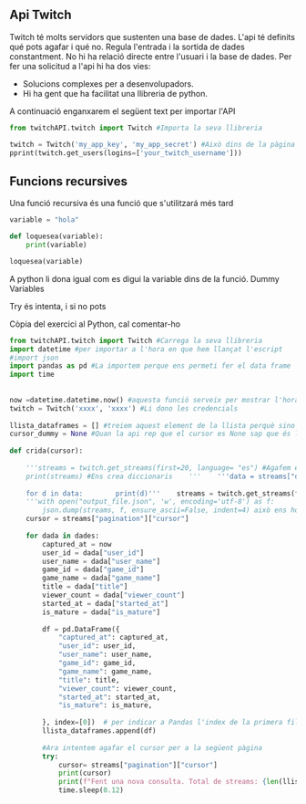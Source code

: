 ## Api Twitch

Twitch té molts servidors que sustenten una base de dades. L'api té definits qué pots agafar i qué no. Regula l'entrada i la sortida de dades constantment. No hi ha relació directe entre l'usuari i la base de dades. Per fer una solicitud  a l'api hi ha dos vies: 
- Solucions complexes per a desenvolupadors. 
- Hi ha gent que ha facilitat una llibreria de python. 

A continuació enganxarem el següent text per importar l'API


``` Python
from twitchAPI.twitch import Twitch #Importa la seva llibreria

twitch = Twitch('my_app_key', 'my_app_secret') #Això dins de la pàgina de desenvolupadors de twitch posar primer la ID i després li donem a nuevo secreto
pprint(twitch.get_users(logins=['your_twitch_username']))
```


## Funcions recursives

Una funció recursiva és una funció que s'utilitzará més tard
```Python
variable = "hola"

def loquesea(variable):
	print(variable)

loquesea(variable)


```

A python li dona igual com es digui la variable dins de la funció. 
Dummy Variables

Try és intenta, i si no pots

Còpia del exercici al Python, cal comentar-ho

``` python
from twitchAPI.twitch import Twitch #Carrega la seva llibreria  
import datetime #per importar a l'hora en que hem llançat l'escript  
#import json  
import pandas as pd #La importem perque ens permeti fer el data frame  
import time  
  
  
now =datetime.datetime.now() #aquesta funció serveix per mostrar l'hora de petició  
twitch = Twitch('xxxx', 'xxxx') #Li dono les credencials  
  
llista_dataframes = [] #treiem aquest element de la llista perquè sino es maxacarà  
cursor_dummy = None #Quan la api rep que el cursor es None sap que és la primera pàgina  
  
def crida(cursor):  
  
    '''streams = twitch.get_streams(first=20, language= "es") #Agafem els primers 20 directes en idioma espanyol  
    print(streams) #Ens crea diccionaris    '''    '''data = streams["data"] #Una llista de coses  
  
    for d in data:        print(d)'''    streams = twitch.get_streams(first=20, language="ca",after=cursor)  # Agafo només el primer directe i l'emmagatzemo a streams, L'after demana una nova petició  
    '''with open("output_file.json", 'w', encoding='utf-8') as f:  
        json.dump(streams, f, ensure_ascii=False, indent=4) això ens ho carreguem perque ja no volem crear cap arxiu json    '''    dades = streams["data"]  # La data és tot  
    cursor = streams["pagination"]["cursor"]  
  
    for dada in dades:  
        captured_at = now  
        user_id = dada["user_id"]  
        user_name = dada["user_name"]  
        game_id = dada["game_id"]  
        game_name = dada["game_name"]  
        title = dada["title"]  
        viewer_count = dada["viewer_count"]  
        started_at = dada["started_at"]  
        is_mature = dada["is_mature"]  
  
        df = pd.DataFrame({  
            "captured_at": captured_at,  
            "user_id": user_id,  
            "user_name": user_name,  
            "game_id": game_id,  
            "game_name": game_name,  
            "title": title,  
            "viewer_count": viewer_count,  
            "started_at": started_at,  
            "is_mature": is_mature,  
  
        }, index=[0])  # per indicar a Pandas l'index de la primera fila, que és 0  
        llista_dataframes.append(df)  
  
        #Ara intentem agafar el cursor per a la següent pàgina  
        try:  
            cursor= streams["pagination"]["cursor"]  
            print(cursor)  
            print(f"Fent una nova consulta. Total de streams: {len(llista_dataframes)}")  
            time.sleep(0.12)
